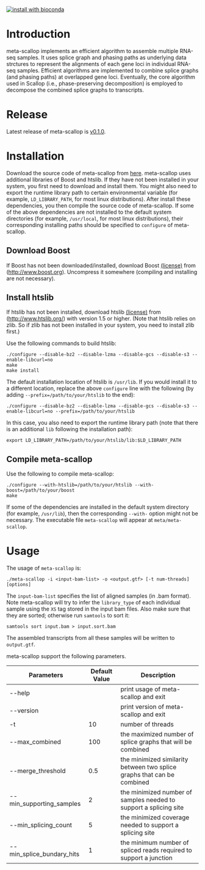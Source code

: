 [![install with bioconda](https://img.shields.io/badge/install%20with-bioconda-brightgreen.svg?style=flat)](http://bioconda.github.io/recipes/meta-scallop/README.html)

# Introduction

meta-scallop implements an efficient algorithm to assemble multiple RNA-seq samples.
It uses splice graph and phasing paths as underlying data strctures to represent
the alignments of each gene loci in individual RNA-seq samples.
Efficient algorithms are implemented to combine splice graphs (and phasing paths)
at overlapped gene loci. Eventually, the core algorithm used in Scallop (i.e., phase-preserving decomposition)
is employed to decompose the combined splice graphs to transcripts.

# Release
Latest release of meta-scallop is [v0.1.0](https://github.com/Shao-Group/meta-scallop/releases/tag/v0.1.0).

# Installation
Download the source code of meta-scallop from
[here](https://github.com/Shao-Group/meta-scallop/releases/download/v0.1.0/meta-scallop-0.1.0.tar.gz).
meta-scallop uses additional libraries of Boost and htslib. 
If they have not been installed in your system, you first
need to download and install them. You might also need to
export the runtime library path to certain environmental
variable (for example, `LD_LIBRARY_PATH`, for most linux distributions).
After install these dependencies, you then compile the source code of meta-scallop.
If some of the above dependencies are not installed to the default system 
directories (for example, `/usr/local`, for most linux distributions),
their corresponding installing paths should be specified to `configure` of meta-scallop.

## Download Boost
If Boost has not been downloaded/installed, download Boost
[(license)](http://www.boost.org/LICENSE_1_0.txt) from (http://www.boost.org).
Uncompress it somewhere (compiling and installing are not necessary).

## Install htslib
If htslib has not been installed, download htslib 
[(license)](https://github.com/samtools/htslib/blob/develop/LICENSE)
from (http://www.htslib.org/) with version 1.5 or higher.
(Note that htslib relies on zlib. So if zlib has not been installed in your system,
you need to install zlib first.) 

Use the following commands to build htslib:
```
./configure --disable-bz2 --disable-lzma --disable-gcs --disable-s3 --enable-libcurl=no
make
make install
```
The default installation location of htslib is `/usr/lib`.
If you would install it to a different location, replace the above `configure` line with
the following (by adding `--prefix=/path/to/your/htslib` to the end):
```
./configure --disable-bz2 --disable-lzma --disable-gcs --disable-s3 --enable-libcurl=no --prefix=/path/to/your/htslib
```
In this case, you also need to export the runtime library path (note that there
is an additional `lib` following the installation path):
```
export LD_LIBRARY_PATH=/path/to/your/htslib/lib:$LD_LIBRARY_PATH
```

## Compile meta-scallop

Use the following to compile meta-scallop:
```
./configure --with-htslib=/path/to/your/htslib --with-boost=/path/to/your/boost
make
```

If some of the dependencies are installed in the default system directory (for example, `/usr/lib`),
then the corresponding `--with-` option might not be necessary.
The executable file `meta-scallop` will appear at `meta/meta-scallop`.


# Usage

The usage of `meta-scallop` is:
```
./meta-scallop -i <input-bam-list> -o <output.gtf> [-t num-threads] [options]
```

The `input-bam-list` specifies the list of aligned samples (in .bam format).
Note meta-scallop will try to infer the `library_type` of each individual sample
using the `XS` tag stored in the input bam files. 
Also make sure that they are sorted; otherwise run `samtools` to sort it:
```
samtools sort input.bam > input.sort.bam
```
The assembled transcripts from all these samples will be written to `output.gtf`.

meta-scallop support the following parameters. 

 Parameters | Default Value | Description
 ------------------------- | ------------- | ----------
 --help  | | print usage of meta-scallop and exit
 --version | | print version of meta-scallop and exit
 -t | 10 | number of threads
 --max_combined | 100 | the maximized number of splice graphs that will be combined
 --merge_threshold | 0.5 | the minimized similarity between two splice graphs that can be combined
 --min_supporting_samples | 2 | the minimized number of samples needed to support a splicing site
 --min_splicing_count | 5 | the minimized coverage needed to support a splicing site
 --min_splice_bundary_hits    | 1 | the minimum number of spliced reads required to support a junction
